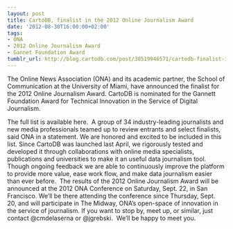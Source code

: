 ```yaml
---
layout: post
title: CartoDB, finalist in the 2012 Online Journalism Award
date: '2012-08-30T16:00:00+02:00'
tags:
- ONA
- 2012 Online Journalism Award
- Gannet Foundation Award
tumblr_url: http://blog.cartodb.com/post/30519946571/cartodb-finalist-in-the-2012-online-journalism-award
---
```

The Online News Association (ONA) and its academic partner, the School of Communication at the University of Miami, have announced the finalist for the 2012 Online Journalism Award. CartoDB is nominated for the Gannett Foundation Award for Technical Innovation in the Service of Digital Journalism. 

The full list is available here. 
A group of 34 industry-leading journalists and new media professionals teamed up to review entrants and select finalists, said ONA in a statement. We are honored and excited to be included in this list.
Since CartoDB was launched last April, we rigorously tested and developed it through collaborations with online media specialists, publications and universities to make it an useful data journalism tool. Though ongoing feedback we are able to continuously improve the platform to provide more value, ease work flow, and make data journalism easier than ever before. 
The results of the 2012 Online Journalism Award will be announced at the 2012 ONA Conference on Saturday, Sept. 22, in San Francisco. We’ll be there attending the conference since Thursday, Sept. 20, and will participate in The Midway, ONA’s open-space of innovation in the service of journalism.
If you want to stop by, meet up, or similar, just contact @cmdelaserna or @jgrebski.  We’ll be happy to meet you. 
